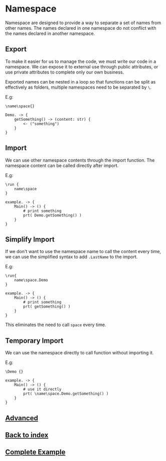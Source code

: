 # Namespace
Namespace are designed to provide a way to separate a set of names from other names. The names declared in one namespace do not conflict with the names declared in another namespace.

## Export
To make it easier for us to manage the code, we must write our code in a namespace. We can expose it to external use through public attributes, or use private attributes to complete only our own business.

Exported names can be nested in a loop so that functions can be split as effectively as folders, multiple namespaces need to be separated by `\`.

E.g:
```
\name\space{}

Demo. -> {
    getSomething() -> (content: str) {
        <- ("something")
    }
}
```
## Import
We can use other namespace contents through the import function. The namespace content can be called directly after import.


E.g:
```
\run { 
    name\space 
}

example. -> {
    Main() -> () {
        # print something
        prt( Demo.getSomething() )
    }
}
```
## Simplify Import
If we don't want to use the namespace name to call the content every time, we can use the simplified syntax to add `.LastName` to the import.

E.g:
```
\run{ 
    name\space.Demo 
}

example. -> {
    Main() -> () {
        # print something
        prt( getSomething() )
    }
}
```
This eliminates the need to call `space` every time.
## Temporary Import
We can use the namespace directly to call function without importing it.

E.g:
```
\Demo {}

example. -> {
    Main() -> () {
        # use it directly
        prt( \name\space.Demo.getSomething() )    
    }
}
```

## [Advanced](./control-type.md)
## [Back to index](./introduction.md)
## [Complete Example](../example.xs)